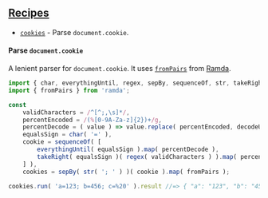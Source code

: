 ## [Recipes](#recipes)
- [`cookies`](#parses-document.cookie) - Parse `document.cookie`.

#### Parse `document.cookie`

A lenient parser for `document.cookie`. It uses [`fromPairs`](https://ramdajs.com/docs/#fromPairs) from [Ramda](https://ramdajs.com).

```javascript
import { char, everythingUntil, regex, sepBy, sequenceOf, str, takeRight } from 'arcsecond';
import { fromPairs } from 'ramda';

const
    validCharacters = /^[^;,\s]*/,
    percentEncoded = /(%[0-9A-Za-z]{2})+/g,
    percentDecode = ( value ) => value.replace( percentEncoded, decodeURIComponent ),
    equalsSign = char( '=' ),
    cookie = sequenceOf( [
        everythingUntil( equalsSign ).map( percentDecode ),
        takeRight( equalsSign )( regex( validCharacters ) ).map( percentDecode )
    ] ),
    cookies = sepBy( str( '; ' ) )( cookie ).map( fromPairs );

cookies.run( 'a=123; b=456; c=%20' ).result //=> { "a": "123", "b": "456", "c": " " }
```


